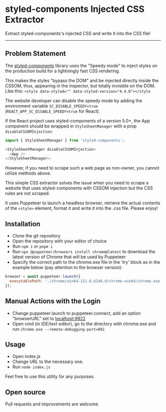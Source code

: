 # styled-components Injected CSS Extractor

Extract styled-components's injected CSS and write it into the CSS file!

---

## Problem Statement

The [styled-components](https://styled-components.com) library uses the "Speedy mode" to inject styles on the production build for a lightningly fast CSS rendering.

This makes the styles "bypass the DOM" and be injected directly inside the CSSOM, thus, appearing in the inspector, but totally invisible on the DOM. Like this: `<style data-styled="" data-styled-version="4.4.0"></style`

The website developer can disable the speedy mode by adding the environment variable `SC_DISABLE_SPEEDY=true` (`REACT_APP_SC_DISABLE_SPEEDY=true` for React).

If the React project uses styled-components of a version 5.0+, the App component should be wrapped in `StyleSheetManager` with a prop `disableCSSOMInjection`:

```javascript
import { StyleSheetManager } from 'styled-components';

<StyleSheetManager disableCSSOMInjection>
  <App />
</StyleSheetManager>;
```

However, if you need to scrape such a web page as non-owner, you cannot utilize methods above.

This simple CSS extractor solves the issue when you need to scrape a website that uses styled-components with CSSOM injection but the CSS rules are not scraped.

It uses Puppeteer to launch a headless browser, retrieve the actual contents of the `<style>` element, format it and write it into the .css file. Please enjoy!

## Installation

- Clone the git repository
- Open the repository with your editor of choice
- Run `npm i` or `pnpm i`
- Run `npx @puppeteer/browsers install chrome@latest` to download the latest version of Chrome that will be used by Puppeteer
- Specify the correct path to the chrome.exe file in the 'try' block as in the example below (pay attention to the browser version):

```javascript
browser = await puppeteer.launch({
  executablePath: './chrome/win64-121.0.6146.0/chrome-win64/chrome.exe',
});
```

## Manual Actions with the Login

- Change puppeteer.launch to puppeteer.connect, add an option "browserURL" set to [localhost:9922]("http://localhost:9922")
- Open cmd (in IDE/text editor), go to the directory with chrome.exe and run `chrome.exe --remote-debugging-port=992`

## Usage

- Open index.js
- Change URL to the necessary one.
- Run `node index.js`

Feel free to use this utility for any purposes.

## Open source

Pull requests and improvements are welcome.
